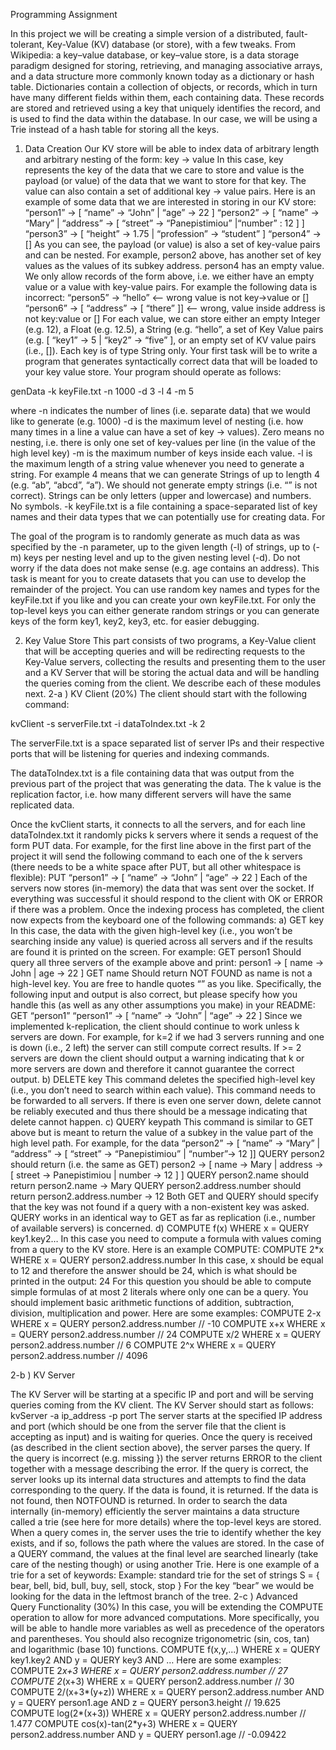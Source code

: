


Programming Assignment

In this project we will be creating a simple version of a distributed, fault-tolerant, Key-Value (KV)
database (or store), with a few tweaks. From Wikipedia: a key–value database, or key–value store, is a
data storage paradigm designed for storing, retrieving, and managing associative arrays, and a data
structure more commonly known today as a dictionary or hash table. Dictionaries contain a collection of
objects, or records, which in turn have many different fields within them, each containing data. These
records are stored and retrieved using a key that uniquely identifies the record, and is used to find the
data within the database. In our case, we will be using a Trie instead of a hash table for storing all the
keys.


1. Data Creation 
Our KV store will be able to index data of arbitrary length and arbitrary nesting of the form:
key -> value
In this case, key represents the key of the data that we care to store and value is the payload (or
value) of the data that we want to store for that key. The value can also contain a set of additional
key -> value pairs. Here is an example of some data that we are interested in storing in our KV
store:
“person1” -> [ “name” -> “John” | “age” -> 22 ]
“person2” -> [ “name” -> “Mary” | “address” -> [ “street” -> “Panepistimiou” |“number” : 12 ] ]
“person3” -> [ “height” -> 1.75 | “profession” -> “student” ]
“person4” -> []
As you can see, the payload (or value) is also a set of key-value pairs and can be nested. For example,
person2 above, has another set of key values as the values of its subkey address. person4 has an
empty value. We only allow records of the form above, i.e. we either have an empty value or a value
with key-value pairs. For example the following data is incorrect:
“person5” -> “hello” <-- wrong value is not key->value or []
“person6” -> [ “address” -> [ “there” ]] <-- wrong, value inside address is not key:value or []
For each value, we can store either an empty Integer (e.g. 12), a Float (e.g. 12.5), a String (e.g.
“hello”, a set of Key Value pairs (e.g. [ “key1” -> 5 | “key2” -> “five” ], or an empty set of
KV value pairs (i.e., []). Each key is of type String only.
Your first task will be to write a program that generates syntactically correct data that will be loaded to
your key value store. Your program should operate as follows:

genData -k keyFile.txt -n 1000 -d 3 -l 4 -m 5

where
-n indicates the number of lines (i.e. separate data) that we would like to generate (e.g. 1000)
-d is the maximum level of nesting (i.e. how many times in a line a value can have a set of key ->
values). Zero means no nesting, i.e. there is only one set of key-values per line (in the value of the
high level key)
-m is the maximum number of keys inside each value.
-l is the maximum length of a string value whenever you need to generate a string. For example 4
means that we can generate Strings of up to length 4 (e.g. “ab”, “abcd”, “a”). We should not generate
empty strings (i.e. “” is not correct). Strings can be only letters (upper and lowercase) and numbers. No
symbols.
-k keyFile.txt is a file containing a space-separated list of key names and their data types that we
can potentially use for creating data. For 

The goal of the program is to randomly generate as much data as was specified by the -n parameter, up
to the given length (-l) of strings, up to (-m) keys per nesting level and up to the given nesting level
(-d). Do not worry if the data does not make sense (e.g. age contains an address). This task is meant for
you to create datasets that you can use to develop the remainder of the project. You can use random
key names and types for the keyFile.txt if you like and you can create your own keyFile.txt. For only
the top-level keys you can either generate random strings or you can generate keys of the form key1,
key2, key3, etc. for easier debugging.


2. Key Value Store 
This part consists of two programs, a Key-Value client that will be accepting queries and will be
redirecting requests to the Key-Value servers, collecting the results and presenting them to the user
and a KV Server that will be storing the actual data and will be handling the queries coming from the
client. We describe each of these modules next.
2-a ) KV Client (20%)
The client should start with the following command:

kvClient -s serverFile.txt -i dataToIndex.txt -k 2

The serverFile.txt is a space separated list of server IPs and their respective ports that will be
listening for queries and indexing commands. 


The dataToIndex.txt is a file containing data that was output from the previous part of the project
that was generating the data.
The k value is the replication factor, i.e. how many different servers will have the same replicated
data.

Once the kvClient starts, it connects to all the servers, and for each line dataToIndex.txt it
randomly picks k servers where it sends a request of the form PUT data. For example, for the first line
above in the first part of the project it will send the following command to each one of the k servers
(there needs to be a white space after PUT, but all other whitespace is flexible):
PUT “person1” -> [ “name” -> “John” | “age” -> 22 ]
Each of the servers now stores (in-memory) the data that was sent over the socket. If everything was
successful it should respond to the client with OK or ERROR if there was a problem.
Once the indexing process has completed, the client now expects from the keyboard one of the
following commands:
a) GET key
In this case, the data with the given high-level key (i.e., you won’t be searching inside any value) is
queried across all servers and if the results are found it is printed on the screen. For example:
GET person1
Should query all three servers of the example above and print:
person1 -> [ name -> John | age -> 22 ]
GET name
Should return NOT FOUND as name is not a high-level key.
You are free to handle quotes “” as you like. Specifically, the following input and output is also
correct, but please specify how you handle this (as well as any other assumptions you make) in your
README:
GET “person1”
“person1” -> [ “name” -> “John” | “age” -> 22 ]
Since we implemented k-replication, the client should continue to work unless k servers are down. For
example, for k=2 if we had 3 servers running and one is down (i.e., 2 left) the server can still compute
correct results. If >= 2 servers are down the client should output a warning indicating that k or more
servers are down and therefore it cannot guarantee the correct output.
b) DELETE key
This command deletes the specified high-level key (i.e., you don’t need to search within each value).
This command needs to be forwarded to all servers. If there is even one server down, delete cannot be
reliably executed and thus there should be a message indicating that delete cannot happen.
c) QUERY keypath
This command is similar to GET above but is meant to return the value of a subkey in the value part of
the high level path. For example, for the data
“person2” -> [ “name” -> “Mary” | “address” -> [ “street” -> “Panepistimiou” | “number”-> 12 ]]
QUERY person2
should return (i.e. the same as GET)
person2 -> [ name -> Mary | address -> [ street -> Panepistimiou | number -> 12 ] ]
QUERY person2.name
should return
person2.name -> Mary
QUERY person2.address.number
should return
person2.address.number -> 12
Both GET and QUERY should specify that the key was not found if a query with a non-existent key was
asked. QUERY works in an identical way to GET as far as replication (i.e., number of available servers)
is concerned.
d) COMPUTE f(x) WHERE x = QUERY key1.key2…
In this case you need to compute a formula with values coming from a query to the KV store. Here is an
example COMPUTE:
COMPUTE 2*x WHERE x = QUERY person2.address.number
In this case, x should be equal to 12 and therefore the answer should be 24, which is what should be
printed in the output:
24
For this question you should be able to compute simple formulas of at most 2 literals where only one
can be a query. You should implement basic arithmetic functions of addition, subtraction, division,
multiplication and power. Here are some examples:
COMPUTE 2-x WHERE x = QUERY person2.address.number // -10
COMPUTE x+x WHERE x = QUERY person2.address.number // 24
COMPUTE x/2 WHERE x = QUERY person2.address.number // 6
COMPUTE 2^x WHERE x = QUERY person2.address.number // 4096

2-b ) KV Server 

The KV Server will be starting at a specific IP and port and will be serving queries coming from the KV
client. The KV Server should start as follows:
kvServer -a ip_address -p port
The server starts at the specified IP address and port (which should be one from the server file that the
client is accepting as input) and is waiting for queries. Once the query is received (as described in the
client section above), the server parses the query. If the query is incorrect (e.g. missing }) the server
returns ERROR to the client together with a message describing the error. If the query is correct, the
server looks up its internal data structures and attempts to find the data corresponding to the query. If
the data is found, it is returned. If the data is not found, then NOTFOUND is returned.
In order to search the data internally (in-memory) efficiently the server maintains a data structure
called a trie (see here for more details) where the top-level keys are stored. When a query comes in,
the server uses the trie to identify whether the key exists, and if so, follows the path where the values
are stored. In the case of a QUERY command, the values at the final level are searched linearly (take
care of the nesting though) or using another Trie.
Here is one example of a trie for a set of keywords:
Example: standard trie for the set of strings
S = { bear, bell, bid, bull, buy, sell, stock, stop }
For the key “bear” we would be looking for the data in the leftmost branch of the tree.
2-c ) Advanced Query Functionality (30%)
In this case, you will be extending the COMPUTE operation to allow for more advanced computations.
More specifically, you will be able to handle more variables as well as precedence of the operators and
parentheses. You should also recognize trigonometric (sin, cos, tan) and logarithmic (base 10)
functions.
COMPUTE f(x,y,...) WHERE x = QUERY key1.key2 AND y = QUERY key3 AND …
Here are some examples:
COMPUTE 2*x+3 WHERE x = QUERY person2.address.number // 27
COMPUTE 2*(x+3) WHERE x = QUERY person2.address.number // 30
COMPUTE 2/(x+3*(y+z)) WHERE x = QUERY person2.address.number AND
y = QUERY person1.age AND
z = QUERY person3.height // 19.625
COMPUTE log(2*(x+3)) WHERE x = QUERY person2.address.number // 1.477
COMPUTE cos(x)-tan(2*y+3) WHERE x = QUERY person2.address.number AND
y = QUERY person1.age // -0.09422

